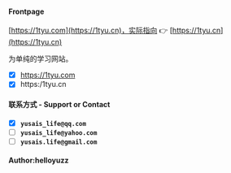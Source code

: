 #### Frontpage

[https://1tyu.com](https://1tyu.cn)，实际指向 :point_right: [https://1tyu.cn](https://1tyu.cn)

为单纯的学习网站。
- [x] https://1tyu.com
- [x] https:/1tyu.cn

#### 联系方式 - Support or Contact

- [x] __`yusais_life@qq.com`__
- [ ] __`yusais_life@yahoo.com`__
- [ ] __`yusais.life@gmail.com`__

#### Author:helloyuzz
